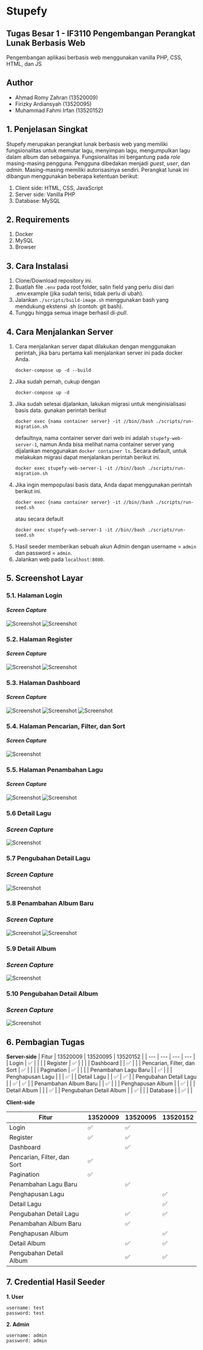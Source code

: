 # Stupefy
## Tugas Besar 1 - IF3110 Pengembangan Perangkat Lunak Berbasis Web<br>
Pengembangan aplikasi berbasis web menggunakan vanilla PHP, CSS, HTML, dan JS

## Author
- Ahmad Romy Zahran (13520009)
- Firizky Ardiansyah (13520095)
- Muhammad Fahmi Irfan (13520152)
  
## 1. Penjelasan Singkat
Stupefy merupakan perangkat lunak berbasis web yang memiliki fungsionalitas untuk memutar lagu, menyimpan lagu, mengumpulkan lagu dalam album dan sebagainya. Fungsionalitas ini bergantung pada *role* masing-masing pengguna. Pengguna dibedakan menjadi *guest*, *user*, dan *admin*. Masing-masing memiliki autorisasinya sendiri. Perangkat lunak ini dibangun menggunakan beberapa ketentuan berikut:
1. Client side: HTML, CSS, JavaScript
2. Server side: Vanilla PHP
3. Database: MySQL


## 2. Requirements
1. Docker
2. MySQL
3. Browser

## 3. Cara Instalasi
1. Clone/Download repository ini.
2. Buatlah file ```.env``` pada root folder, salin field yang perlu diisi dari .env.example (jika sudah terisi, tidak perlu di ubah).
3. Jalankan ```./scripts/build-image.sh``` menggunakan bash yang mendukung ekstensi .sh (contoh: git bash).
4. Tunggu hingga semua image berhasil di-*pull*.

## 4. Cara Menjalankan Server 
1. Cara menjalankan server dapat dilakukan dengan menggunakan perintah, jika baru pertama kali menjalankan server ini pada docker Anda.
    ```
    docker-compose up -d --build
    ```
2.  Jika sudah pernah, cukup dengan 
    ```
    docker-compose up -d
    ```
3. Jika sudah selesai dijalankan, lakukan migrasi untuk menginisialisasi basis data. gunakan perintah berikut
   ```
   docker exec {nama container server} -it //bin//bash ./scripts/run-migration.sh
   ```
   defaultnya, nama container server dari web ini adalah ```stupefy-web-server-1```, namun Anda bisa melihat nama container server yang dijalankan menggunakan ```docker container ls```. Secara default, untuk melakukan migrasi dapat menjalankan perintah berikut ini.
   ```
   docker exec stupefy-web-server-1 -it //bin//bash ./scripts/run-migration.sh
   ```
4. Jika ingin mempopulasi basis data, Anda dapat menggunakan perintah berikut ini.
   ```
   docker exec {nama container server} -it //bin//bash ./scripts/run-seed.sh
   ```
   atau secara default
   ```
   docker exec stupefy-web-server-1 -it //bin//bash ./scripts/run-seed.sh
   ```
5. Hasil seeder memberikan sebuah akun Admin dengan username = `admin` dan password = `admin`. 
6. Jalankan web pada `localhost:8080`.



## 5. Screenshot Layar
### 5.1. Halaman Login
#### *Screen Capture*
![Screenshot](doc/login-1.png)
![Screenshot](doc/login-2.png)


### 5.2. Halaman Register
#### *Screen Capture*
![Screenshot](doc/register-1.png)
![Screenshot](doc/register-2.png)


### 5.3. Halaman Dashboard
#### *Screen Capture*
![Screenshot](doc/guest-home.png)
![Screenshot](doc/user-home.png)
![Screenshot](doc/admin-home.png)


### 5.4. Halaman Pencarian, Filter, dan Sort
#### *Screen Capture*
![Screenshot](doc/search.png)


### 5.5. Halaman Penambahan Lagu
#### *Screen Capture*
![Screenshot](doc/add-song-1.png)
![Screenshot](doc/add-song-2.png)

### 5.6 Detail Lagu
###  *Screen Capture*
![Screenshot](doc/detail-song.png)

### 5.7 Pengubahan Detail Lagu
###  *Screen Capture*
![Screenshot](doc/edit-song.png)

### 5.8 Penambahan Album Baru
###  *Screen Capture*
![Screenshot](doc/add-album-1.png)
![Screenshot](doc/add-album-2.png)

### 5.9 Detail Album
###  *Screen Capture*
![Screenshot](doc/detail-album.png)

### 5.10 Pengubahan Detail Album
###  *Screen Capture*
![Screenshot](doc/edit-album.png)


## 6. Pembagian Tugas
**Server-side**
| Fitur  | 13520009 | 13520095 | 13520152 |
| --- | --- | --- | --- |
| Login | :white_check_mark: | | |
| Register   | :white_check_mark: |  |  |
| Dashboard   |  | :white_check_mark: |  |
| Pencarian, Filter, dan Sort   | :white_check_mark: |  |  |
| Pagination   | :white_check_mark: |  |  |
| Penambahan Lagu Baru  |  | :white_check_mark: |  |
| Penghapusan Lagu  |  |  | :white_check_mark: |
| Detail Lagu  |  | :white_check_mark: | :white_check_mark: |
| Pengubahan Detail Lagu  |  | :white_check_mark: | :white_check_mark: |
| Penambahan Album Baru  |  | :white_check_mark: |  |
| Penghapusan Album  |  | :white_check_mark: |  |
| Detail Album  |  |  | :white_check_mark: |
| Pengubahan Detail Album  |  | :white_check_mark: |  |
| Database  |  | :white_check_mark: |  |

**Client-side**

| Fitur  | 13520009 | 13520095 | 13520152 |
| --- | --- | --- | --- |
| Login | :white_check_mark: | :white_check_mark: |  |
| Register   | :white_check_mark: | :white_check_mark: |  |
| Dashboard   |  | :white_check_mark: |  |
| Pencarian, Filter, dan Sort   | :white_check_mark: |  |  |
| Pagination   | :white_check_mark: |  |  |
| Penambahan Lagu Baru  |  | :white_check_mark: |  |
| Penghapusan Lagu  |  |  | :white_check_mark: |
| Detail Lagu  |  |  | :white_check_mark: |
| Pengubahan Detail Lagu  |  | :white_check_mark: | :white_check_mark: |
| Penambahan Album Baru  |  | :white_check_mark: |  |
| Penghapusan Album  |  |  | :white_check_mark: |
| Detail Album  |  | :white_check_mark: | :white_check_mark: |
| Pengubahan Detail Album  |  | :white_check_mark: | :white_check_mark: |

## 7. Credential Hasil Seeder
**1. User**
```
username: test
password: test
```
**2. Admin**
```
username: admin
password: admin
```
